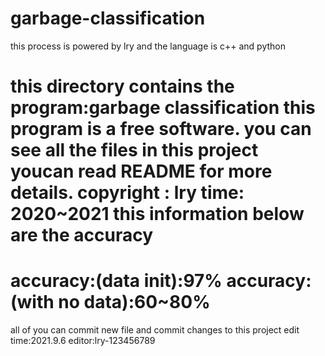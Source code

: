 # garbage-classification
this process is powered by lry and the language is c++ and python

this directory contains the program:garbage classification
this program is a free software. you can see all the files in this project
youcan read README for more details.
copyright : lry time: 2020~2021
this information below are the accuracy
=====================================
accuracy:(data init):97%
accuracy:(with no data):60~80%
=====================================
all of you can commit new file and commit changes to this project
edit time:2021.9.6
editor:lry-123456789
